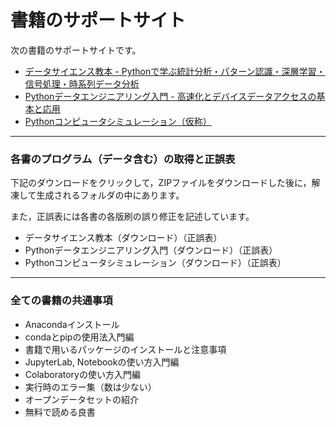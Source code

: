# 書籍のサポートサイト
次の書籍のサポートサイトです。

- [データサイエンス教本 - Pythonで学ぶ統計分析・パターン認識・深層学習・信号処理・時系列データ分析](https://www.ohmsha.co.jp/book/9784274222900/)
- [Pythonデータエンジニアリング入門 - 高速化とデバイスデータアクセスの基本と応用](https://www.ohmsha.co.jp/book/9784274225345/)
- [Pythonコンピュータシミュレーション（仮称）](https://www.ohmsha.co.jp/)
---
### 各書のプログラム（データ含む）の取得と正誤表

下記のダウンロードをクリックして，ZIPファイルをダウンロードした後に，解凍して生成されるフォルダの中にあります。

また，正誤表には各書の各版刷の誤り修正を記述しています。
- データサイエンス教本（ダウンロード）（正誤表）
- Pythonデータエンジニアリング入門（ダウンロード）（正誤表）
- Pythonコンピュータシミュレーション（ダウンロード）（正誤表）

---
### 全ての書籍の共通事項

- Anacondaインストール
- condaとpipの使用法入門編
- 書籍で用いるパッケージのインストールと注意事項
- JupyterLab, Notebookの使い方入門編
- Colaboratoryの使い方入門編
- 実行時のエラー集（数は少ない）
- オープンデータセットの紹介
- 無料で読める良書
